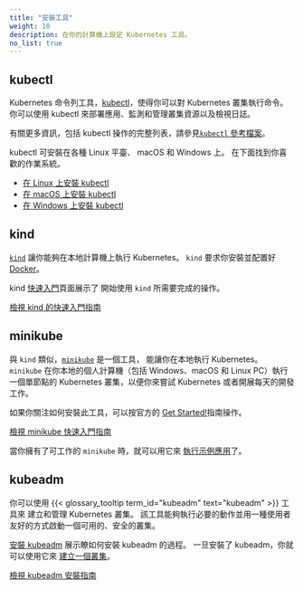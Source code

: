 ```yaml
---
title: "安裝工具"
weight: 10
description: 在你的計算機上設定 Kubernetes 工具。
no_list: true
---
```


<!--
title: "Install Tools"
description: Set up Kubernetes tools on your computer.
weight: 10
no_list: true
-->

<!--
## kubectl

The Kubernetes command-line tool, [kubectl](/docs/reference/kubectl/kubectl/), allows
you to run commands against Kubernetes clusters.
You can use kubectl to deploy applications, inspect and manage cluster resources,
and view logs. For more information including a complete list of kubectl operations, see the
[`kubectl` reference documentation](/docs/reference/kubectl/).
-->
## kubectl

Kubernetes 命令列工具，[kubectl](/docs/reference/kubectl/kubectl/)，使得你可以對 Kubernetes 叢集執行命令。
你可以使用 kubectl 來部署應用、監測和管理叢集資源以及檢視日誌。

有關更多資訊，包括 kubectl 操作的完整列表，請參見[`kubectl` 
參考檔案](/zh-cn/docs/reference/kubectl/)。

<!--
kubectl is installable on a variety of Linux platforms, macOS and Windows. 
Find your preferred operating system below.

- [Install kubectl on Linux](/docs/tasks/tools/install-kubectl-linux)
- [Install kubectl on macOS](/docs/tasks/tools/install-kubectl-macos)
- [Install kubectl on Windows](/docs/tasks/tools/install-kubectl-windows)
-->
kubectl 可安裝在各種 Linux 平臺、 macOS 和 Windows 上。
在下面找到你喜歡的作業系統。

- [在 Linux 上安裝 kubectl](/zh-cn/docs/tasks/tools/install-kubectl-linux)
- [在 macOS 上安裝 kubectl](/zh-cn/docs/tasks/tools/install-kubectl-macos)
- [在 Windows 上安裝 kubectl](/zh-cn/docs/tasks/tools/install-kubectl-windows)

<!--
## kind

[`kind`](https://kind.sigs.k8s.io/docs/) lets you run Kubernetes on
your local computer. This tool requires that you have
[Docker](https://docs.docker.com/get-docker/) installed and configured.

The kind [Quick Start](https://kind.sigs.k8s.io/docs/user/quick-start/) page
shows you what you need to do to get up and running with `kind`.

<a class="btn btn-primary" href="https://kind.sigs.k8s.io/docs/user/quick-start/" role="button" aria-label="View kind Quick Start Guide">View kind Quick Start Guide</a>

-->
## kind

[`kind`](https://kind.sigs.k8s.io/docs/) 讓你能夠在本地計算機上執行 Kubernetes。
`kind` 要求你安裝並配置好 [Docker](https://docs.docker.com/get-docker/)。

kind [快速入門](https://kind.sigs.k8s.io/docs/user/quick-start/)頁面展示了
開始使用 `kind` 所需要完成的操作。

<a class="btn btn-primary" href="https://kind.sigs.k8s.io/docs/user/quick-start/"
  role="button" aria-label="檢視 kind 的快速入門指南">
檢視 kind 的快速入門指南
</a>

<!--
## minikube

Like `kind`, [`minikube`](https://minikube.sigs.k8s.io/) is a tool that lets you run Kubernetes
locally. `minikube` runs a single-node Kubernetes cluster on your personal
computer (including Windows, macOS and Linux PCs) so that you can try out
Kubernetes, or for daily development work.

You can follow the official
[Get Started!](https://minikube.sigs.k8s.io/docs/start/) guide if your focus is
on getting the tool installed.
-->
## minikube

與 `kind` 類似，[`minikube`](https://minikube.sigs.k8s.io/) 是一個工具，
能讓你在本地執行 Kubernetes。
`minikube` 在你本地的個人計算機（包括 Windows、macOS 和 Linux PC）執行一個單節點的
Kubernetes 叢集，以便你來嘗試 Kubernetes 或者開展每天的開發工作。

如果你關注如何安裝此工具，可以按官方的
[Get Started!](https://minikube.sigs.k8s.io/docs/start/)指南操作。

<!--
a class="btn btn-primary" href="https://minikube.sigs.k8s.io/docs/start/" role="button" aria-label="View minikube Get Started! Guide">View minikube Get Started! Guide</a>

Once you have `minikube` working, you can use it to
[run a sample application](/docs/tutorials/hello-minikube/).
-->
<a class="btn btn-primary" href="https://minikube.sigs.k8s.io/docs/start/"
  role="button" aria-label="檢視 minikube 快速入門指南">
檢視 minikube 快速入門指南
</a>

當你擁有了可工作的 `minikube` 時，就可以用它來
[執行示例應用](/zh-cn/docs/tutorials/hello-minikube/)了。

## kubeadm

<!--
You can use the {{< glossary_tooltip term_id="kubeadm" text="kubeadm" >}} tool to create and manage Kubernetes clusters.
It performs the actions necessary to get a minimum viable, secure cluster up and running in a user friendly way.
-->
你可以使用 {{< glossary_tooltip term_id="kubeadm" text="kubeadm" >}} 工具來
建立和管理 Kubernetes 叢集。
該工具能夠執行必要的動作並用一種使用者友好的方式啟動一個可用的、安全的叢集。

<!--
[Installing kubeadm](/docs/setup/production-environment/tools/kubeadm/install-kubeadm/) shows you how to install kubeadm.
Once installed, you can use it to [create a cluster](/docs/setup/production-environment/tools/kubeadm/create-cluster-kubeadm/).
-->
[安裝 kubeadm](/zh-cn/docs/setup/production-environment/tools/kubeadm/install-kubeadm/)
展示瞭如何安裝 kubeadm 的過程。
一旦安裝了 kubeadm，你就可以使用它來
[建立一個叢集](/zh-cn/docs/setup/production-environment/tools/kubeadm/create-cluster-kubeadm/)。

<!-- a class="btn btn-primary" href="/docs/setup/production-environment/tools/kubeadm/install-kubeadm/" role="button" aria-label="View kubeadm Install Guide">View kubeadm Install Guide</a-->

<a class="btn btn-primary" href="/zh-cn/docs/setup/production-environment/tools/kubeadm/install-kubeadm/"
  role="button" aria-label="檢視 kubeadm 安裝指南">檢視 kubeadm 安裝指南</a>

